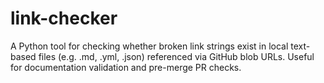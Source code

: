 # link-checker
A Python tool for checking whether broken link strings exist in local text-based files (e.g. .md, .yml, .json) referenced via GitHub blob URLs. Useful for documentation validation and pre-merge PR checks.
